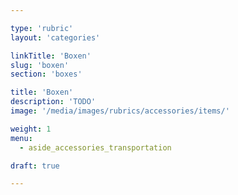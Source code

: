 ```yaml
---

type: 'rubric'
layout: 'categories'

linkTitle: 'Boxen'
slug: 'boxen'
section: 'boxes'

title: 'Boxen'
description: 'TODO'
image: '/media/images/rubrics/accessories/items/'

weight: 1
menu:
  - aside_accessories_transportation  

draft: true

---
```

